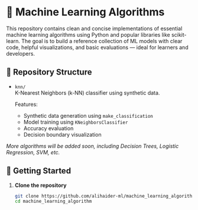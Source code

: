 # 🧠 Machine Learning Algorithms

This repository contains clean and concise implementations of essential machine learning algorithms using Python and popular libraries like scikit-learn. The goal is to build a reference collection of ML models with clear code, helpful visualizations, and basic evaluations — ideal for learners and developers.

## 📁 Repository Structure

- `knn/`  
  K-Nearest Neighbors (k-NN) classifier using synthetic data.
  
  Features:
  - Synthetic data generation using `make_classification`
  - Model training using `KNeighborsClassifier`
  - Accuracy evaluation
  - Decision boundary visualization



*More algorithms will be added soon, including Decision Trees, Logistic Regression, SVM, etc.*

## 🚀 Getting Started

1. **Clone the repository**
   ```bash
   git clone https://github.com/alihaider-ml/machine_learning_algorithm.git
   cd machine_learning_algorithm
